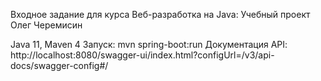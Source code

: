 Входное задание для курса Веб-разработка на Java: Учебный проект
Олег Черемисин

Java 11, Maven 4
Запуск: mvn spring-boot:run
Документация API: http://localhost:8080/swagger-ui/index.html?configUrl=/v3/api-docs/swagger-config#/